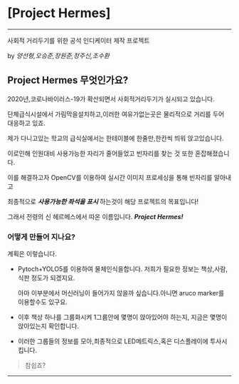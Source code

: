 # [Project Hermes]
***

사회적 거리두기를 위한 공석 인디케이터 제작 프로젝트

by _양선형,오승준,장원준,정주신,조수환_

## Project Hermes 무엇인가요?

2020년,코로나바이러스-19가 확산되면서 사회적거리두기가 실시되고 있습니다.

단체급식시설에서 가림막을설치하고,이러한 여유가없는곳은 물리적으로 거리를 두어 대응하고 있죠.


제가 다니고있는 학교의 급식실에서는 한테이블에 한줄만,한칸씩 띄워 앉고있습니다.


이로인해 인원대비 사용가능한 자리가 줄어들었고 빈자리를 찾는 것 또한 혼잡해졌습니다.


이를 해결하고자 OpenCV를 이용하여 실시간 이미지 프로세싱을 통해 빈자리를 알아내고


최종적으로 ***사용가능한 좌석을 표시*** 하는것이 해당 프로젝트의 목표입니다!


그래서 전령의 신 헤르메스에서 따온 이름입니다. ***Project Hermes!***

### 어떻게 만들어 지나요?
계획은 이렇습니다.

* Pytoch+YOLO5를 이용하여 물체인식을합니다. 저희가 필요한 정보는 책상,사람,식판 정도가 되겠지요.

  아마 이부분에서 머신러닝이 들어가지 않을까 싶습니다.아니면 aruco marker를 이용할수도 있구요.

* 이후 책상 하나를 그룹화시켜 1그룹안에 몇명이 앉아있어야 하는지, 지금은 몇명이 앉아있는지 확인합니다.

* 이러한 그룹들의 정보를 모아,최종적으로 LED메트릭스,혹은 디스플레이에 투사시킵니다.

> 참쉽죠?

***


